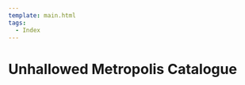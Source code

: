 ```yaml
---
template: main.html
tags:
  - Index
---
```


# Unhallowed Metropolis Catalogue

<!-- material/tags { scope: true } -->